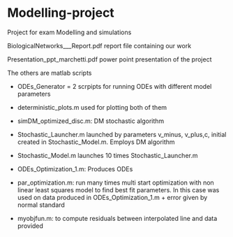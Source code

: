 # Modelling-project
Project for exam Modelling and simulations

BiologicalNetworks___Report.pdf report file containing our work

Presentation_ppt_marchetti.pdf power point presentation of the project

The others are matlab scripts 
  - ODEs_Generator = 2 scrpipts for running ODEs with different model parameters 
  - deterministic_plots.m used for plotting both of them
  
  - simDM_optimized_disc.m: DM stochastic algorithm
  - Stochastic_Launcher.m launched by parameters v_minus, v_plus,c, initial created in Stochastic_Model.m. Employs DM algorithm
  - Stochastic_Model.m launches 10 times Stochastic_Launcher.m
  
  - ODEs_Optimization_1.m: Produces ODEs
  - par_optimization.m: run many times multi start optimization with non linear least squares model to find best fit parameters. 
    In this case was used on data produced in ODEs_Optimization_1.m + error given by normal standard
  - myobjfun.m: to compute residuals between interpolated line and data provided

  
  
  
